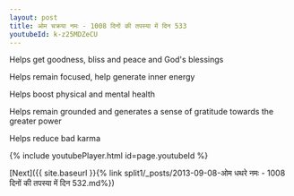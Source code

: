 ```yaml
---
layout: post
title: ओम चक्रया नमः - 1008 दिनों की तपस्या में दिन 533
youtubeId: k-z25MDZeCU
---
```

 
 
Helps get goodness, bliss and peace and God's blessings
 
Helps remain focused, help generate inner energy 
 
Helps boost physical and mental health 
 
Helps remain grounded and generates a sense of gratitude towards the greater power 
 
Helps reduce bad karma
 
 
 
 


{% include youtubePlayer.html id=page.youtubeId %}
 
[Next]({{ site.baseurl }}{% link  split1/_posts/2013-09-08-ओम धथरे नमः - 1008 दिनों की तपस्या में दिन 532.md%})
 
